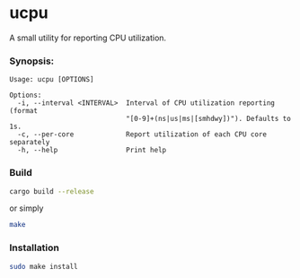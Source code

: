 # ucpu

A small utility for reporting CPU utilization.

### Synopsis:
```help
Usage: ucpu [OPTIONS]

Options:
  -i, --interval <INTERVAL>  Interval of CPU utilization reporting (format
                             "[0-9]+(ns|us|ms|[smhdwy])"). Defaults to 1s.
  -c, --per-core             Report utilization of each CPU core separately
  -h, --help                 Print help
```

### Build
```bash
cargo build --release
```
or simply
```bash
make
```

### Installation
```bash
sudo make install
```
